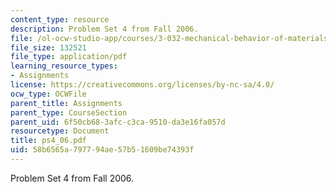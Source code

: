 ```yaml
---
content_type: resource
description: Problem Set 4 from Fall 2006.
file: /ol-ocw-studio-app/courses/3-032-mechanical-behavior-of-materials-fall-2007/58b6565a797794ae57b51609be74393f_ps4_06.pdf
file_size: 132521
file_type: application/pdf
learning_resource_types:
- Assignments
license: https://creativecommons.org/licenses/by-nc-sa/4.0/
ocw_type: OCWFile
parent_title: Assignments
parent_type: CourseSection
parent_uid: 6f50cb68-3afc-c3ca-9510-da3e16fa057d
resourcetype: Document
title: ps4_06.pdf
uid: 58b6565a-7977-94ae-57b5-1609be74393f
---
```

Problem Set 4 from Fall 2006.